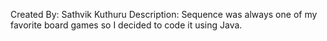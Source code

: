 Created By: Sathvik Kuthuru
Description: Sequence was always one of my favorite board games so I decided to code it using Java.
